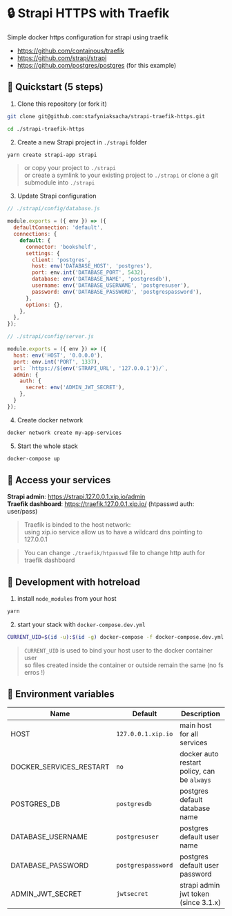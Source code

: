 # :lock: Strapi HTTPS with Traefik

Simple docker https configuration for strapi using traefik 

- https://github.com/containous/traefik
- https://github.com/strapi/strapi
- https://github.com/postgres/postgres (for this example)

## :rocket: Quickstart (5 steps)

1. Clone this repository (or fork it)
```sh
git clone git@github.com:stafyniaksacha/strapi-traefik-https.git

cd ./strapi-traefik-https
```

2. Create a new Strapi project in `./strapi` folder
```sh
yarn create strapi-app strapi
```
> or copy your project to `./strapi`   
> or create a symlink to your existing project to `./strapi`
> or clone a git submodule into `./strapi`
  
3. Update Strapi configuration 
```js
// ./strapi/config/database.js

module.exports = ({ env }) => ({
  defaultConnection: 'default',
  connections: {
    default: {
      connector: 'bookshelf',
      settings: {
        client: 'postgres',
        host: env('DATABASE_HOST', 'postgres'),
        port: env.int('DATABASE_PORT', 5432),
        database: env('DATABASE_NAME', 'postgresdb'),
        username: env('DATABASE_USERNAME', 'postgresuser'),
        password: env('DATABASE_PASSWORD', 'postgrespassword'),
      },
      options: {},
    },
  },
});
```

```js
// ./strapi/config/server.js

module.exports = ({ env }) => ({
  host: env('HOST', '0.0.0.0'),
  port: env.int('PORT', 1337),
  url: `https://${env('STRAPI_URL', '127.0.0.1')}/`,
  admin: {
    auth: {
      secret: env('ADMIN_JWT_SECRET'),
    },
  }
});
```

4. Create docker network
```sh
docker network create my-app-services
```

5. Start the whole stack
```sh
docker-compose up
```

## :tada: Access your services

**Strapi admin**: https://strapi.127.0.0.1.xip.io/admin  
**Traefik dashboard**: https://traefik.127.0.0.1.xip.io/ (htpasswd auth: user/pass)  

> Traefik is binded to the host network:   
> using xip.io service allow us to have a wildcard dns pointing to 127.0.0.1

> You can change `./traefik/htpasswd` file to change http auth for traefik dashboard

## :arrows_counterclockwise: Development with hotreload

1. install `node_modules` from your host
```sh
yarn
```

2. start your stack with `docker-compose.dev.yml`
```sh
CURRENT_UID=$(id -u):$(id -g) docker-compose -f docker-compose.dev.yml up
```
> `CURRENT_UID` is used to bind your host user to the docker container user  
> so files created inside the container or outside remain the same (no fs erros !)

## :triangular_flag_on_post: Environment variables

| Name  | Default | Description |
| ------------- | ------------- | ------------- |
| HOST  | `127.0.0.1.xip.io`  | main host for all services  |
| DOCKER_SERVICES_RESTART  | `no` | docker auto restart policy, can be `always` |
| POSTGRES_DB  | `postgresdb`  | postgres default database name |
| DATABASE_USERNAME  | `postgresuser`  | postgres default user name |
| DATABASE_PASSWORD  | `postgrespassword`  | postgres default user password |
| ADMIN_JWT_SECRET  | `jwtsecret`  | strapi admin jwt token (since 3.1.x) |
